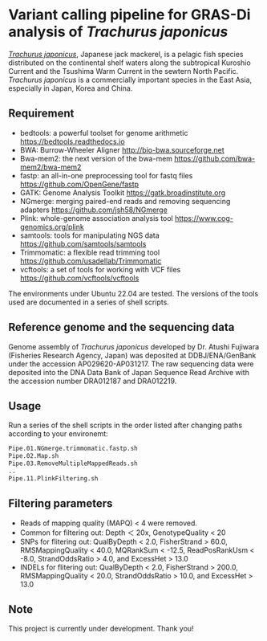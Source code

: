 # Variant calling pipeline for GRAS-Di analysis of <i>Trachurus japonicus</i>
[<i>Trachurus japonicus</i>](https://www.fishbase.de/summary/366), Japanese jack mackerel, is a pelagic fish species distributed on the continental shelf waters along the subtropical Kuroshio Current and the Tsushima Warm Current in the sewtern North Pacific. <i>Trachurus japonicus</i> is a commercially important species in the East Asia, especially in Japan, Korea and China.


## Requirement

* bedtools: a powerful toolset for genome arithmetic https://bedtools.readthedocs.io
* BWA: Burrow-Wheeler Aligner http://bio-bwa.sourceforge.net
* Bwa-mem2: the next version of the bwa-mem https://github.com/bwa-mem2/bwa-mem2
* fastp: an all-in-one preprocessing tool for fastq files https://github.com/OpenGene/fastp 
* GATK: Genome Analysis Toolkit https://gatk.broadinstitute.org
* NGmerge: merging paired-end reads and removing sequencing adapters https://github.com/jsh58/NGmerge
* Plink: whole-genome association analysis tool https://www.cog-genomics.org/plink
* samtools: tools for manipulating NGS data https://github.com/samtools/samtools
* Trimmomatic: a flexible read trimming tool https://github.com/usadellab/Trimmomatic
* vcftools: a set of tools for working with VCF files https://github.com/vcftools/vcftools

The environments under Ubuntu 22.04 are tested. The versions of the tools used are documented in a series of shell scripts.


## Reference genome and the sequencing data
Genome assembly of <i>Trachurus japonicus</i> developed by Dr. Atushi Fujiwara (Fisheries Research Agency, Japan) was deposited at DDBJ/ENA/GenBank under the accession AP029620-AP031217. The raw sequencing data were deposited into the DNA Data Bank of Japan Sequence Read Archive with the accession number DRA012187 and DRA012219.



## Usage
Run a series of the shell scripts in the order listed after changing paths according to your environemt:
 
```bash
Pipe.01.NGmerge.trimmomatic.fastp.sh
Pipe.02.Map.sh
Pipe.03.RemoveMultipleMappedReads.sh
..
Pipe.11.PlinkFiltering.sh
```


## Filtering parameters
* Reads of mapping quality (MAPQ) < 4 were removed. 
* Common for filtering out: Depth ＜ 20x, GenotypeQuality < 20 
* SNPs for flitering out: QualByDepth < 2.0, FisherStrand > 60.0, RMSMappingQuality < 40.0, MQRankSum < -12.5, ReadPosRankUsm < -8.0, StrandOddsRatio > 4.0, and ExcessHet > 13.0  
* INDELs for flitering out: QualByDepth < 2.0, FisherStrand > 200.0, RMSMappingQuality < 20.0, StrandOddsRatio > 10.0, and ExcessHet > 13.0    


## Note
This project is currently under development. Thank you!

